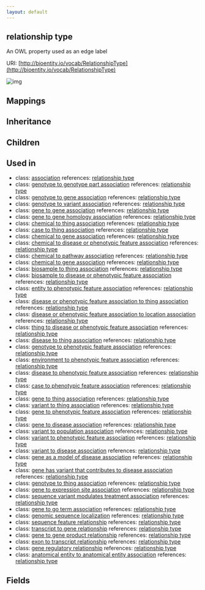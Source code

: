 ```yaml
---
layout: default
---
```


## relationship type


An OWL property used as an edge label

URI: [http://bioentity.io/vocab/RelationshipType](http://bioentity.io/vocab/RelationshipType)


![img](http://yuml.me/diagram/nofunky/class/)
## Mappings


## Inheritance


## Children


## Used in

 *  class: [association](Association.html) references: [relationship type](RelationshipType.html)
 *  class: [genotype to genotype part association](GenotypeToGenotypePartAssociation.html) references: [relationship type](RelationshipType.html)
 *  class: [genotype to gene association](GenotypeToGeneAssociation.html) references: [relationship type](RelationshipType.html)
 *  class: [genotype to variant association](GenotypeToVariantAssociation.html) references: [relationship type](RelationshipType.html)
 *  class: [gene to gene association](GeneToGeneAssociation.html) references: [relationship type](RelationshipType.html)
 *  class: [gene to gene homology association](GeneToGeneHomologyAssociation.html) references: [relationship type](RelationshipType.html)
 *  class: [chemical to thing association](ChemicalToThingAssociation.html) references: [relationship type](RelationshipType.html)
 *  class: [case to thing association](CaseToThingAssociation.html) references: [relationship type](RelationshipType.html)
 *  class: [chemical to gene association](ChemicalToGeneAssociation.html) references: [relationship type](RelationshipType.html)
 *  class: [chemical to disease or phenotypic feature association](ChemicalToDiseaseOrPhenotypicFeatureAssociation.html) references: [relationship type](RelationshipType.html)
 *  class: [chemical to pathway association](ChemicalToPathwayAssociation.html) references: [relationship type](RelationshipType.html)
 *  class: [chemical to gene association](ChemicalToGeneAssociation.html) references: [relationship type](RelationshipType.html)
 *  class: [biosample to thing association](BiosampleToThingAssociation.html) references: [relationship type](RelationshipType.html)
 *  class: [biosample to disease or phenotypic feature association](BiosampleToDiseaseOrPhenotypicFeatureAssociation.html) references: [relationship type](RelationshipType.html)
 *  class: [entity to phenotypic feature association](EntityToPhenotypicFeatureAssociation.html) references: [relationship type](RelationshipType.html)
 *  class: [disease or phenotypic feature association to thing association](DiseaseOrPhenotypicFeatureAssociationToThingAssociation.html) references: [relationship type](RelationshipType.html)
 *  class: [disease or phenotypic feature association to location association](DiseaseOrPhenotypicFeatureAssociationToLocationAssociation.html) references: [relationship type](RelationshipType.html)
 *  class: [thing to disease or phenotypic feature association](ThingToDiseaseOrPhenotypicFeatureAssociation.html) references: [relationship type](RelationshipType.html)
 *  class: [disease to thing association](DiseaseToThingAssociation.html) references: [relationship type](RelationshipType.html)
 *  class: [genotype to phenotypic feature association](GenotypeToPhenotypicFeatureAssociation.html) references: [relationship type](RelationshipType.html)
 *  class: [environment to phenotypic feature association](EnvironmentToPhenotypicFeatureAssociation.html) references: [relationship type](RelationshipType.html)
 *  class: [disease to phenotypic feature association](DiseaseToPhenotypicFeatureAssociation.html) references: [relationship type](RelationshipType.html)
 *  class: [case to phenotypic feature association](CaseToPhenotypicFeatureAssociation.html) references: [relationship type](RelationshipType.html)
 *  class: [gene to thing association](GeneToThingAssociation.html) references: [relationship type](RelationshipType.html)
 *  class: [variant to thing association](VariantToThingAssociation.html) references: [relationship type](RelationshipType.html)
 *  class: [gene to phenotypic feature association](GeneToPhenotypicFeatureAssociation.html) references: [relationship type](RelationshipType.html)
 *  class: [gene to disease association](GeneToDiseaseAssociation.html) references: [relationship type](RelationshipType.html)
 *  class: [variant to population association](VariantToPopulationAssociation.html) references: [relationship type](RelationshipType.html)
 *  class: [variant to phenotypic feature association](VariantToPhenotypicFeatureAssociation.html) references: [relationship type](RelationshipType.html)
 *  class: [variant to disease association](VariantToDiseaseAssociation.html) references: [relationship type](RelationshipType.html)
 *  class: [gene as a model of disease association](GeneAsAModelOfDiseaseAssociation.html) references: [relationship type](RelationshipType.html)
 *  class: [gene has variant that contributes to disease association](GeneHasVariantThatContributesToDiseaseAssociation.html) references: [relationship type](RelationshipType.html)
 *  class: [genotype to thing association](GenotypeToThingAssociation.html) references: [relationship type](RelationshipType.html)
 *  class: [gene to expression site association](GeneToExpressionSiteAssociation.html) references: [relationship type](RelationshipType.html)
 *  class: [sequence variant modulates treatment association](SequenceVariantModulatesTreatmentAssociation.html) references: [relationship type](RelationshipType.html)
 *  class: [gene to go term association](GeneToGoTermAssociation.html) references: [relationship type](RelationshipType.html)
 *  class: [genomic sequence localization](GenomicSequenceLocalization.html) references: [relationship type](RelationshipType.html)
 *  class: [sequence feature relationship](SequenceFeatureRelationship.html) references: [relationship type](RelationshipType.html)
 *  class: [transcript to gene relationship](TranscriptToGeneRelationship.html) references: [relationship type](RelationshipType.html)
 *  class: [gene to gene product relationship](GeneToGeneProductRelationship.html) references: [relationship type](RelationshipType.html)
 *  class: [exon to transcript relationship](ExonToTranscriptRelationship.html) references: [relationship type](RelationshipType.html)
 *  class: [gene regulatory relationship](GeneRegulatoryRelationship.html) references: [relationship type](RelationshipType.html)
 *  class: [anatomical entity to anatomical entity association](AnatomicalEntityToAnatomicalEntityAssociation.html) references: [relationship type](RelationshipType.html)

## Fields

